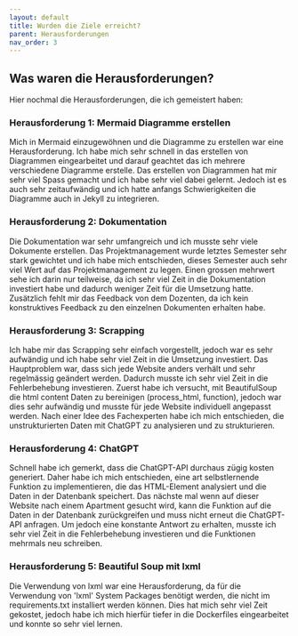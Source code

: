 ```yaml
---
layout: default
title: Wurden die Ziele erreicht?
parent: Herausforderungen
nav_order: 3
---
```


## Was waren die Herausforderungen?

Hier nochmal die Herausforderungen, die ich gemeistert haben:

### Herausforderung 1: Mermaid Diagramme erstellen

Mich in Mermaid einzugewöhnen und die Diagramme zu erstellen war eine Herausforderung.
Ich habe mich sehr schnell in das erstellen von Diagrammen eingearbeitet und darauf geachtet das ich mehrere verschiedene Diagramme erstelle.
Das erstellen von Diagrammen hat mir sehr viel Spass gemacht und ich habe sehr viel dabei gelernt.
Jedoch ist es auch sehr zeitaufwändig und ich hatte anfangs Schwierigkeiten die Diagramme auch in Jekyll zu integrieren.

### Herausforderung 2: Dokumentation

Die Dokumentation war sehr umfangreich und ich musste sehr viele Dokumente erstellen.
Das Projektmanagement wurde letztes Semester sehr stark gewichtet und ich habe mich entschieden, dieses Semester auch sehr viel Wert auf das Projektmanagement zu legen.
Einen grossen mehrwert sehe ich darin nur teilweise, da ich sehr viel Zeit in die Dokumentation investiert habe und dadurch weniger Zeit für die Umsetzung hatte.
Zusätzlich fehlt mir das Feedback von dem Dozenten, da ich kein konstruktives Feedback zu den einzelnen Dokumenten erhalten habe.

### Herausforderung 3: Scrapping

Ich habe mir das Scrapping sehr einfach vorgestellt, jedoch war es sehr aufwändig und ich habe sehr viel Zeit in die Umsetzung investiert.
Das Hauptproblem war, dass sich jede Website anders verhält und sehr regelmässig geändert werden. Dadurch musste ich sehr viel Zeit in die Fehlerbehebung investieren.
Zuerst habe ich versucht, mit BeautifulSoup die html content Daten zu bereinigen (process_html, function), jedoch war dies sehr aufwändig und musste für jede Website individuell angepasst werden.
Nach einer Idee des Fachexperten habe ich mich entschieden, die unstrukturierten Daten mit ChatGPT zu analysieren und zu strukturieren.

### Herausforderung 4: ChatGPT

Schnell habe ich gemerkt, dass die ChatGPT-API durchaus zügig kosten generiert.
Daher habe ich mich entschieden, eine art selbstlernende Funktion zu implementieren, die das HTML-Element analysiert und die Daten in der Datenbank speichert.
Das nächste mal wenn auf dieser Website nach einem Apartment gesucht wird, kann die Funktion auf die Daten in der Datenbank zurückgreifen und muss nicht erneut die ChatGPT-API anfragen.
Um jedoch eine konstante Antwort zu erhalten, musste ich sehr viel Zeit in die Fehlerbehebung investieren und die Funktionen mehrmals neu schreiben.

### Herausforderung 5: Beautiful Soup mit lxml

Die Verwendung von lxml war eine Herausforderung, da für die Verwendung von 'lxml' System Packages benötigt werden, die nicht im requirements.txt installiert werden können.
Dies hat mich sehr viel Zeit gekostet, jedoch habe ich mich hierfür tiefer in die Dockerfiles eingearbeitet und konnte so sehr viel lernen.